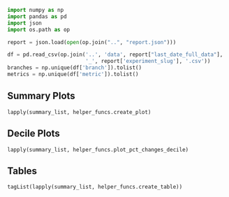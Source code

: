 
```python
import numpy as np
import pandas as pd
import json
import os.path as op
```

```python
report = json.load(open(op.join("..", "report.json")))
```

```python
df = pd.read_csv(op.join('..', 'data', report["last_date_full_data"],
                         '_', report['experiment_slug'], '.csv'))
branches = np.unique(df['branch']).tolist()
metrics = np.unique(df['metric']).tolist()
```

## Summary Plots
```{r}
lapply(summary_list, helper_funcs.create_plot)
```

## Decile Plots

```{r}
lapply(summary_list, helper_funcs.plot_pct_changes_decile)
```

## Tables

```{r}
tagList(lapply(summary_list, helper_funcs.create_table))
```
